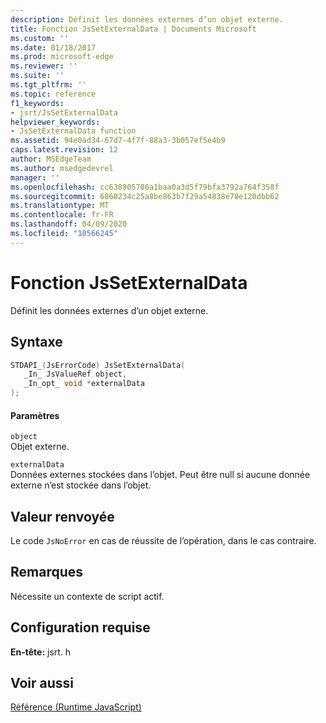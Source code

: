 ```yaml
---
description: Définit les données externes d’un objet externe.
title: Fonction JsSetExternalData | Documents Microsoft
ms.custom: ''
ms.date: 01/18/2017
ms.prod: microsoft-edge
ms.reviewer: ''
ms.suite: ''
ms.tgt_pltfrm: ''
ms.topic: reference
f1_keywords:
- jsrt/JsSetExternalData
helpviewer_keywords:
- JsSetExternalData function
ms.assetid: 94e0ad34-67d7-4f7f-88a3-3b057ef5e4b9
caps.latest.revision: 12
author: MSEdgeTeam
ms.author: msedgedevrel
manager: ''
ms.openlocfilehash: cc638905786a1baa0a3d5f79bfa3792a764f358f
ms.sourcegitcommit: 6860234c25a8be863b7f29a54838e78e120dbb62
ms.translationtype: MT
ms.contentlocale: fr-FR
ms.lasthandoff: 04/09/2020
ms.locfileid: "10566245"
---
```

# Fonction JsSetExternalData
Définit les données externes d’un objet externe.  
  
## Syntaxe  
  
```cpp  
STDAPI_(JsErrorCode) JsSetExternalData(  
   _In_ JsValueRef object,  
   _In_opt_ void *externalData  
);  
```  
  
#### Paramètres  
 `object`  
 Objet externe.  
  
 `externalData`  
 Données externes stockées dans l’objet. Peut être null si aucune donnée externe n’est stockée dans l’objet.  
  
## Valeur renvoyée  
 Le code `JsNoError` en cas de réussite de l’opération, dans le cas contraire.  
  
## Remarques  
 Nécessite un contexte de script actif.  
  
## Configuration requise  
 **En-tête:** jsrt. h  
  
## Voir aussi  
 [Référence (Runtime JavaScript)](../chakra-hosting/reference-javascript-runtime.md)